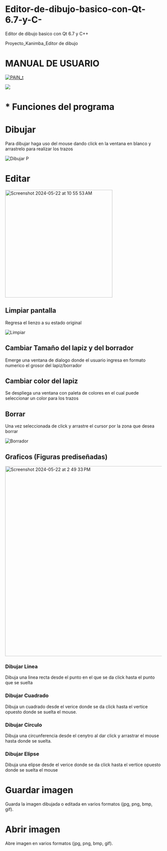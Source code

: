 # Editor-de-dibujo-basico-con-Qt-6.7-y-C-
Editor de dibujo basico con Qt 6.7 y C++

Proyecto_Kanimba_Editor de dibujo

# MANUAL DE USUARIO

[![PAIN_t](https://encrypted-tbn0.gstatic.com/images?q=tbn:ANd9GcR5Y0tuXQ_gw6xzJioY_DcbY4aVTAuY7PLLhrBak1TGZg&s "PAIN_t")](https://encrypted-tbn0.gstatic.com/images?q=tbn:ANd9GcR5Y0tuXQ_gw6xzJioY_DcbY4aVTAuY7PLLhrBak1TGZg&s "PAIN_t")

![](https://img.shields.io/github/stars/pandao/editor.md.svg) 


# * Funciones del programa



# Dibujar
Para dibujar haga uso del mouse dando click en la ventana en blanco y arrastrelo para realizar los trazos

![Dibujar P](https://github.com/kanimba13/pain-t-/assets/159093438/8b9b3b3b-762d-442c-8cbc-df395e0663ce)

# Editar

<img width="345" alt="Screenshot 2024-05-22 at 10 55 53 AM" src="https://github.com/kanimba13/pain-t-/assets/159093438/fa13ea85-ef99-4750-9498-46743886d3c5">

## Limpiar pantalla
Regresa el lienzo a su estado original

![Limpiar](https://github.com/kanimba13/pain-t-/assets/159093438/2f74e39e-2d9d-462a-8e70-0ed6e0e1eebc)


## Cambiar Tamaño del lapiz y del borrador
Emerge una ventana de dialogo donde el usuario ingresa en formato numerico el grosor del lapiz/borrador
## Cambiar color del lapiz
Se despliega una ventana con paleta de colores en el cual puede seleccionar un color para los trazos 
## Borrar
Una vez seleccionada de click y arrastre el cursor por la zona que desea borrar

![Borrador](https://github.com/kanimba13/pain-t-/assets/159093438/908f2516-4989-4800-a37f-1834d51c0b87)


## Graficos (Figuras prediseñadas)

<img width="609" alt="Screenshot 2024-05-22 at 2 49 33 PM" src="https://github.com/kanimba13/pain-t-/assets/159093438/7c67e963-2c18-445e-a51e-f737591f1998">


### Dibujar Linea
Dibuja una linea recta desde el punto en el que se da click hasta el punto que se suelta
### Dibujar Cuadrado
Dibuja un cuadrado desde el verice donde se da click hasta el vertice opuesto donde se suelta el mouse.
### Dibujar Circulo
Dibuja una circunferencia desde el cenytro al dar click y arrastrar el mouse hasta donde se suelta.
### Dibujar Elipse
Dibuja una elipse desde el verice donde se da click hasta el vertice opuesto donde se suelta el mouse
# Guardar imagen
Guarda la imagen dibujada o editada en varios formatos (jpg, png, bmp, gif).
# Abrir imagen
Abre imagen en varios formatos (jpg, png, bmp, gif).
